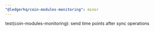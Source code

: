 ```yaml
---
"@ledgerhq/coin-modules-monitoring": minor
---
```


test(coin-modules-monitoring): send time points after sync operations
